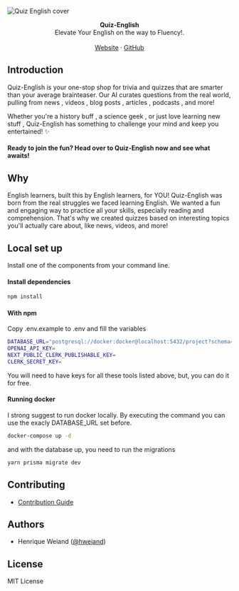 ![Quiz English cover](https://quiz-english.com/quiz-english.png)

<div align="center"><strong>Quiz-English</strong></div>
<div align="center">Elevate Your English on the way to Fluency!.</div>
<br />
<div align="center">
<a href="https://quiz-english.com/">Website</a> 
<span> · </span>
<a href="https://github.com/henriqueweiand/quiz-english">GitHub</a> 
</div>

## Introduction

Quiz-English is your one-stop shop for trivia and quizzes that are smarter than your average brainteaser. Our AI curates questions from the real world, pulling from news , videos , blog posts ️, articles , podcasts , and more!

Whether you're a history buff , a science geek , or just love learning new stuff , Quiz-English has something to challenge your mind and keep you entertained! ✨

#### Ready to join the fun? Head over to Quiz-English now and see what awaits!

## Why

English learners, built this by English learners, for YOU! Quiz-English was born from the real struggles we faced learning English. We wanted a fun and engaging way to practice all your skills, especially reading and comprehension. That's why we created quizzes based on interesting topics you'll actually care about, like news, videos, and more!

## Local set up

Install one of the components from your command line.

#### Install dependencies

```sh
npm install
```

#### With npm

Copy .env.example to .env and fill the variables

```sh
DATABASE_URL="postgresql://docker:docker@localhost:5432/project?schema=public"
OPENAI_API_KEY=
NEXT_PUBLIC_CLERK_PUBLISHABLE_KEY=
CLERK_SECRET_KEY=
```

You will need to have keys for all these tools listed above, but, you can do it for free.

#### Running docker

I strong suggest to run docker locally. By executing the command you can use the exacly DATABASE_URL set before.

```sh
docker-compose up -d
```

and with the database up, you need to run the migrations

```sh
yarn prisma migrate dev
```

## Contributing

- [Contribution Guide](https://github.com/henriqueweiand/quiz-english/blob/main/CONTRIBUTING.md)

## Authors

- Henrique Weiand ([@hweiand](https://github.com/henriqueweiand))

## License

MIT License

